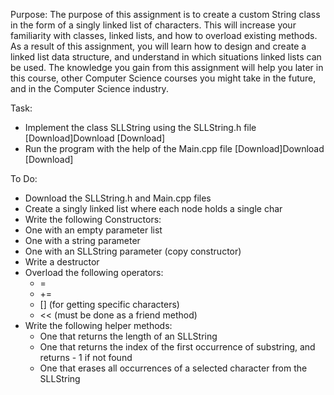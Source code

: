 Purpose:
The purpose of this assignment is to create a custom String class in the form of a singly linked list of characters. This will increase your familiarity with classes, linked lists, and how to overload existing methods. As a result of this assignment, you will learn how to design and create a linked list data structure, and understand in which situations linked lists can be used. The knowledge you gain from this assignment will help you later in this course, other Computer Science courses you might take in the future, and in the Computer Science industry.

Task:
- Implement the class SLLString using the SLLString.h file [Download]Download [Download]
- Run the program with the help of the Main.cpp file [Download]Download [Download]
  
To Do:
- Download the SLLString.h and Main.cpp files
- Create a singly linked list where each node holds a single char
- Write the following Constructors:
- One with an empty parameter list
- One with a string parameter
- One with an SLLString parameter (copy constructor)
- Write a destructor
- Overload the following operators: 
  - =
  - +=
  - [] (for getting specific characters)
  - << (must be done as a friend method)
- Write the following helper methods:
  - One that returns the length of an SLLString
  - One that returns the index of the first occurrence of substring, and returns - 1 if not found
  - One that erases all occurrences of a selected character from the SLLString
